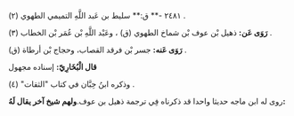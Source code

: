 ٢٤٨١ -** ق:** سليط بن عَبد اللَّهِ التميمي الطهوي (٢) .

**رَوَى عَن:** ذهيل بْن عوف بْن شماخ الطهوي (ق) ، وعَبْد اللَّهِ بْن عُمَر بْن الخطاب (٣) .

**رَوَى عَنه:** جسر بْن فرقد القصاب، وحجاج بْن أرطاة (ق) .

**قال الْبُخَارِيّ:** إسناده مجهول

وذكره ابنُ حِبَّان في كتاب "الثقات" (٤) .

روى له ابن ماجه حديثا واحدا قد ذكرناه فِي ترجمة ذهيل بن عوف.**ولهم شيخ آخر يقال لَهُ:**